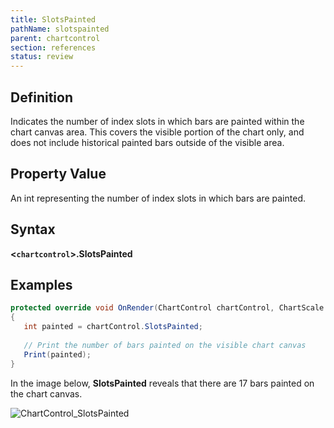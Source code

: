 ```yaml
---
title: SlotsPainted
pathName: slotspainted
parent: chartcontrol
section: references
status: review
---
```


## Definition

Indicates the number of index slots in which bars are painted within the chart canvas area. This covers the visible portion of the chart only, and does not include historical painted bars outside of the visible area.

## Property Value

An int representing the number of index slots in which bars are painted.

## Syntax

**<`chartcontrol`>.SlotsPainted**

## Examples

```csharp
protected override void OnRender(ChartControl chartControl, ChartScale chartScale)
{
   int painted = chartControl.SlotsPainted;
 
   // Print the number of bars painted on the visible chart canvas
   Print(painted);
}
```

In the image below, **SlotsPainted** reveals that there are 17 bars painted on the chart canvas.

![ChartControl_SlotsPainted](chartcontrol_slotspainted.png)
